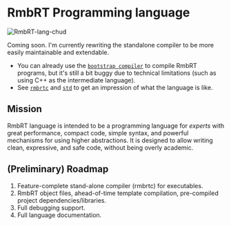 # RmbRT Programming language

![RmbRT-lang-chud](https://user-images.githubusercontent.com/12518378/184537409-a47a6add-1056-4092-8114-67d76a7a0cfe.png)


Coming soon. I'm currently rewriting the standalone compiler to be more easily maintainable and extendable.

* You can already use the [`bootstrap compiler`](https://github.com/RmbRT-lang/rmbrtbc) to compile RmbRT programs, but it's still a bit buggy due to technical limitations (such as using C++ as the intermediate language).
* See [`rmbrtc`](https://github.com/RmbRT-lang/rmbrtc) and [`std`](https://github.com/RmbRT-lang/std) to get an impression of what the language is like.

## Mission

RmbRT language is intended to be a programming language for _experts_ with great performance, compact code, simple syntax, and powerful mechanisms for using higher abstractions.
It is designed to allow writing clean, expressive, and safe code, without being overly academic.

## (Preliminary) Roadmap

1. Feature-complete stand-alone compiler (rmbrtc) for executables.
1. RmbRT object files, ahead-of-time template compilation, pre-compiled project dependencies/libraries.
1. Full debugging support.
1. Full language documentation.
